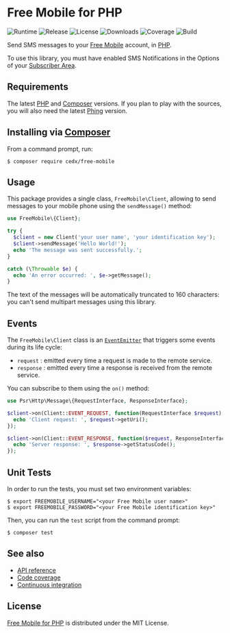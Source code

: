 # Free Mobile for PHP
![Runtime](https://img.shields.io/badge/php-%3E%3D7.1-brightgreen.svg) ![Release](https://img.shields.io/packagist/v/cedx/free-mobile.svg) ![License](https://img.shields.io/packagist/l/cedx/free-mobile.svg) ![Downloads](https://img.shields.io/packagist/dt/cedx/free-mobile.svg) ![Coverage](https://coveralls.io/repos/github/cedx/free-mobile.php/badge.svg) ![Build](https://travis-ci.org/cedx/free-mobile.php.svg)

Send SMS messages to your [Free Mobile](http://mobile.free.fr) account, in [PHP](https://secure.php.net).

To use this library, you must have enabled SMS Notifications in the Options of your [Subscriber Area](https://mobile.free.fr/moncompte).

## Requirements
The latest [PHP](https://secure.php.net) and [Composer](https://getcomposer.org) versions.
If you plan to play with the sources, you will also need the latest [Phing](https://www.phing.info) version.

## Installing via [Composer](https://getcomposer.org)
From a command prompt, run:

```shell
$ composer require cedx/free-mobile
```

## Usage
This package provides a single class, `FreeMobile\Client`, allowing to send messages to your mobile phone using the `sendMessage()` method:

```php
use FreeMobile\{Client};

try {
  $client = new Client('your user name', 'your identification key');
  $client->sendMessage('Hello World!');
  echo 'The message was sent successfully.';
}

catch (\Throwable $e) {
  echo 'An error occurred: ', $e->getMessage();
}
```

The text of the messages will be automatically truncated to 160 characters: you can't send multipart messages using this library.

## Events
The `FreeMobile\Client` class is an [`EventEmitter`](https://github.com/igorw/evenement/blob/master/src/Evenement/EventEmitterInterface.php) that triggers some events during its life cycle:

- `request` : emitted every time a request is made to the remote service.
- `response` : emitted every time a response is received from the remote service.

You can subscribe to them using the `on()` method:

```php
use Psr\Http\Message\{RequestInterface, ResponseInterface};

$client->on(Client::EVENT_REQUEST, function(RequestInterface $request) {
  echo 'Client request: ', $request->getUri();
});

$client->on(Client::EVENT_RESPONSE, function($request, ResponseInterface $response) {
  echo 'Server response: ', $response->getStatusCode();
});
```

## Unit Tests
In order to run the tests, you must set two environment variables:

```shell
$ export FREEMOBILE_USERNAME="<your Free Mobile user name>"
$ export FREEMOBILE_PASSWORD="<your Free Mobile identification key>"
```

Then, you can run the `test` script from the command prompt:

```shell
$ composer test
```

## See also
- [API reference](https://cedx.github.io/free-mobile.php)
- [Code coverage](https://coveralls.io/github/cedx/free-mobile.php)
- [Continuous integration](https://travis-ci.org/cedx/free-mobile.php)

## License
[Free Mobile for PHP](https://github.com/cedx/free-mobile.php) is distributed under the MIT License.
